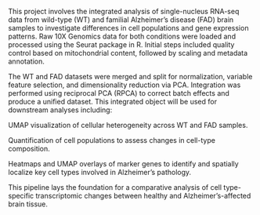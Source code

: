 This project involves the integrated analysis of single-nucleus RNA-seq data from wild-type (WT) and familial Alzheimer’s disease (FAD) brain samples to investigate differences in cell populations and gene expression patterns. Raw 10X Genomics data for both conditions were loaded and processed using the Seurat package in R. Initial steps included quality control based on mitochondrial content, followed by scaling and metadata annotation.

The WT and FAD datasets were merged and split for normalization, variable feature selection, and dimensionality reduction via PCA. Integration was performed using reciprocal PCA (RPCA) to correct batch effects and produce a unified dataset. This integrated object will be used for downstream analyses including:

UMAP visualization of cellular heterogeneity across WT and FAD samples.

Quantification of cell populations to assess changes in cell-type composition.

Heatmaps and UMAP overlays of marker genes to identify and spatially localize key cell types involved in Alzheimer’s pathology.

This pipeline lays the foundation for a comparative analysis of cell type-specific transcriptomic changes between healthy and Alzheimer’s-affected brain tissue.
